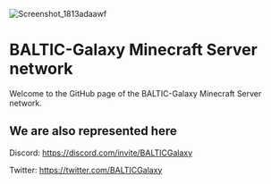 
![Screenshot_1813adaawf](https://github.com/BALTIC-GALAXY/.github/assets/74465789/24317b6b-3820-4d62-bca0-b6478e470b95)

# BALTIC-Galaxy Minecraft Server network


Welcome to the GitHub page of the BALTIC-Galaxy Minecraft Server network.




## We are also represented here

Discord: https://discord.com/invite/BALTICGalaxy

Twitter: https://twitter.com/BALTICGalaxy
